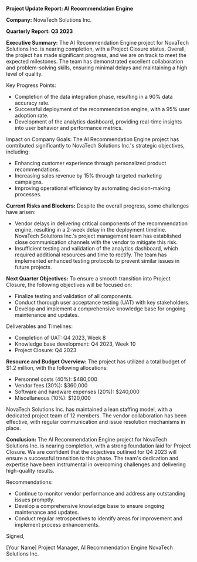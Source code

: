 **Project Update Report: AI Recommendation Engine**

**Company:** NovaTech Solutions Inc.

**Quarterly Report: Q3 2023**

**Executive Summary:**
The AI Recommendation Engine project for NovaTech Solutions Inc. is nearing completion, with a Project Closure status. Overall, the project has made significant progress, and we are on track to meet the expected milestones. The team has demonstrated excellent collaboration and problem-solving skills, ensuring minimal delays and maintaining a high level of quality.

Key Progress Points:

* Completion of the data integration phase, resulting in a 90% data accuracy rate.
* Successful deployment of the recommendation engine, with a 95% user adoption rate.
* Development of the analytics dashboard, providing real-time insights into user behavior and performance metrics.

Impact on Company Goals:
The AI Recommendation Engine project has contributed significantly to NovaTech Solutions Inc.'s strategic objectives, including:

* Enhancing customer experience through personalized product recommendations.
* Increasing sales revenue by 15% through targeted marketing campaigns.
* Improving operational efficiency by automating decision-making processes.

**Current Risks and Blockers:**
Despite the overall progress, some challenges have arisen:

* Vendor delays in delivering critical components of the recommendation engine, resulting in a 2-week delay in the deployment timeline. NovaTech Solutions Inc.'s project management team has established close communication channels with the vendor to mitigate this risk.
* Insufficient testing and validation of the analytics dashboard, which required additional resources and time to rectify. The team has implemented enhanced testing protocols to prevent similar issues in future projects.

**Next Quarter Objectives:**
To ensure a smooth transition into Project Closure, the following objectives will be focused on:

* Finalize testing and validation of all components.
* Conduct thorough user acceptance testing (UAT) with key stakeholders.
* Develop and implement a comprehensive knowledge base for ongoing maintenance and updates.

Deliverables and Timelines:

* Completion of UAT: Q4 2023, Week 8
* Knowledge base development: Q4 2023, Week 10
* Project Closure: Q4 2023

**Resource and Budget Overview:**
The project has utilized a total budget of $1.2 million, with the following allocations:

* Personnel costs (40%): $480,000
* Vendor fees (30%): $360,000
* Software and hardware expenses (20%): $240,000
* Miscellaneous (10%): $120,000

NovaTech Solutions Inc. has maintained a lean staffing model, with a dedicated project team of 12 members. The vendor collaboration has been effective, with regular communication and issue resolution mechanisms in place.

**Conclusion:**
The AI Recommendation Engine project for NovaTech Solutions Inc. is nearing completion, with a strong foundation laid for Project Closure. We are confident that the objectives outlined for Q4 2023 will ensure a successful transition to this phase. The team's dedication and expertise have been instrumental in overcoming challenges and delivering high-quality results.

Recommendations:

* Continue to monitor vendor performance and address any outstanding issues promptly.
* Develop a comprehensive knowledge base to ensure ongoing maintenance and updates.
* Conduct regular retrospectives to identify areas for improvement and implement process enhancements.

Signed,

[Your Name]
Project Manager, AI Recommendation Engine
NovaTech Solutions Inc.